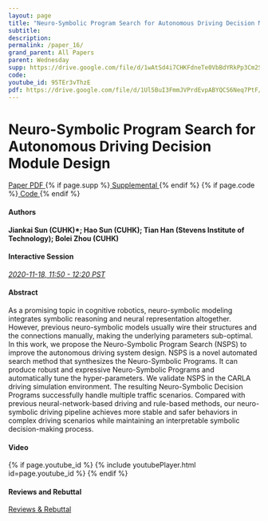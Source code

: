 ```yaml
---
layout: page
title: "Neuro-Symbolic Program Search for Autonomous Driving Decision Module Design"
subtitle: 
description:
permalink: /paper_16/
grand_parent: All Papers
parent: Wednesday
supp: https://drive.google.com/file/d/1wAtSd4i7CHKFdneTe0VbBdYRkPp3Cm2S/view
code: 
youtube_id: 95TEr3vThzE
pdf: https://drive.google.com/file/d/1Ul5BuI3FmmJVPrdEvpABYQCS6Neq7PtF/view
---
```


# Neuro-Symbolic Program Search for Autonomous Driving Decision Module Design

<a href="https://drive.google.com/file/d/1Ul5BuI3FmmJVPrdEvpABYQCS6Neq7PtF/view" target="_blank" rel="noopener noreferrer" class="btn btn-blue"><i class="fa fa-file-text-o" aria-hidden="true"></i> Paper PDF </a> {% if page.supp %}<a href="https://drive.google.com/file/d/1wAtSd4i7CHKFdneTe0VbBdYRkPp3Cm2S/view" target="_blank" rel="noopener noreferrer" class="btn btn-green"><i class="fa fa-file-text-o" aria-hidden="true"></i> Supplemental </a>{% endif %} {% if page.code %}<a href="" target="_blank" rel="noopener noreferrer" class="btn"><i class="fa fa-github" aria-hidden="true"></i> Code </a>{% endif %} 

#### Authors
**Jiankai Sun (CUHK)*; Hao Sun (CUHK); Tian Han (Stevens Institute of Technology); Bolei Zhou (CUHK)**

#### Interactive Session
<a href="https://pheedloop.com/corl2020/virtual/?page=sessions&section=SESK4JM1FEELNZ46B" target="_blank" rel="noopener noreferrer"><em>2020-11-18, 11:50 - 12:20 PST </em></a>

#### Abstract
As a promising topic in cognitive robotics, neuro-symbolic modeling integrates symbolic reasoning and neural representation altogether. However, previous neuro-symbolic models usually wire their structures and the connections manually, making the underlying parameters sub-optimal. In this work, we propose the Neuro-Symbolic Program Search (NSPS) to improve the autonomous driving system design. NSPS is a novel automated search method that synthesizes the Neuro-Symbolic Programs. It can produce robust and expressive Neuro-Symbolic Programs and automatically tune the hyper-parameters. We validate NSPS in the CARLA driving simulation environment. The resulting Neuro-Symbolic Decision Programs successfully handle multiple traffic scenarios. Compared with previous neural-network-based driving and rule-based methods, our neuro-symbolic driving pipeline achieves more stable and safer behaviors in complex driving scenarios while maintaining an interpretable symbolic decision-making process.

#### Video
{% if page.youtube_id %}
{% include youtubePlayer.html id=page.youtube_id %}
{% endif %}

#### Reviews and Rebuttal
<a href="" target="_blank" rel="noopener noreferrer" class="btn btn-purple"><i class="fa fa-pencil-square-o" aria-hidden="true"></i> Reviews & Rebuttal </a>


